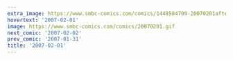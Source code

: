 ```yaml
---
extra_image: https://www.smbc-comics.com/comics/1448584709-20070201after.png
hovertext: '2007-02-01'
image: https://www.smbc-comics.com/comics/20070201.gif
next_comic: '2007-02-02'
prev_comic: '2007-01-31'
title: '2007-02-01'
---
```


